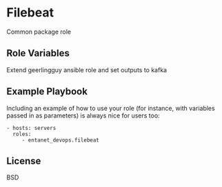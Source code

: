 Filebeat
=========

Common package role

Role Variables
--------------

Extend geerlingguy ansible role and set outputs to kafka


Example Playbook
----------------

Including an example of how to use your role (for instance, with variables passed in as parameters) is always nice for users too:

    - hosts: servers
      roles:
         - entanet_devops.filebeat

License
-------

BSD
